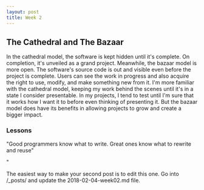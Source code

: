 ```yaml
---
layout: post
title: Week 2
---
```


## The Cathedral and The Bazaar

In the cathedral model, the software is kept hidden until it's complete. On completion, it's unveiled as a grand project. Meanwhile, the bazaar model is more open. The software's source code is out and visible even before the project is complete. Users can see the work in progress and also acquire the right to use, modify, and make something new from it. I'm more familiar with the cathedral model, keeping my work behind the scenes until it's in a state I consider presentable. In my projects, I tend to test until I'm sure that it works how I want it to before even thinking of presenting it. But the bazaar model does have its benefits in allowing projects to grow and create a bigger impact.

### Lessons 

"Good programmers know what to write. Great ones know what to rewrite and reuse"

"

The easiest way to make your second post is to edit this one. 
Go into /_posts/ and update the 2018-02-04-week02.md file. 
